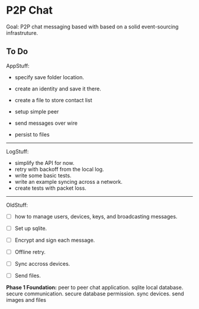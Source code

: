 # P2P Chat

Goal: P2P chat messaging based with based on a solid event-sourcing infrastruture.

## To Do

AppStuff:

- specify save folder location.
- create an identity and save it there.
- create a file to store contact list


- setup simple peer
- send messages over wire
- persist to files


---

LogStuff:

- simplify the API for now.
- retry with backoff from the local log.
- write some basic tests.
- write an example syncing across a network.
- create tests with packet loss.

---

OldStuff:

- [ ] how to manage users, devices, keys, and broadcasting messages.
- [ ] Set up sqlite.
- [ ] Encrypt and sign each message.
- [ ] Offline retry.
- [ ] Sync accross devices.
- [ ] Send files.


**Phase 1 Foundation:** peer to peer chat application. sqlite local database. secure communication. secure database permission. sync devices. send images and files

